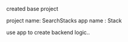 created base project

project name: SearchStacks
app name    : Stack

use app to create backend logic..
